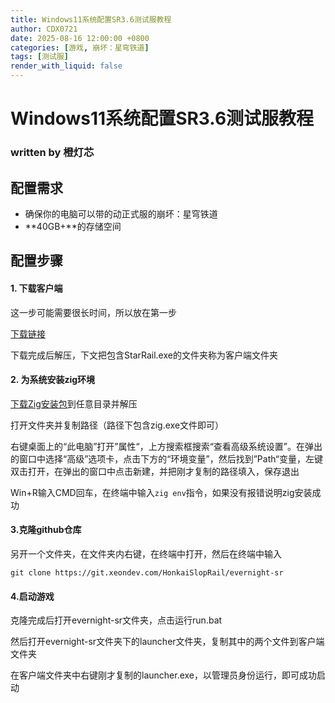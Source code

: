 ```yaml
--- 
title: Windows11系统配置SR3.6测试服教程
author: CDX0721
date: 2025-08-16 12:00:00 +0800
categories: [游戏, 崩坏：星穹铁道]
tags: [测试服]
render_with_liquid: false
---
```


# Windows11系统配置SR3.6测试服教程

### written by **橙灯芯**

## 配置需求

- 确保你的电脑可以带的动正式服的崩坏：星穹铁道
- **40GB+**的存储空间

## 配置步骤

#### 1. 下载客户端

这一步可能需要很长时间，所以放在第一步

[下载链接](https://store-na-phx-2.gofile.io/download/web/3d578475-f611-4abf-970e-fb27201f4ff7/StarRail_3.5.51_CN.rar)

下载完成后解压，下文把包含StarRail.exe的文件夹称为客户端文件夹

#### 2. 为系统安装zig环境

[下载Zig安装包](https://ziglang.org/download/0.14.1/zig-x86_64-windows-0.14.1.zip)到任意目录并解压

打开文件夹并复制路径（路径下包含zig.exe文件即可）

右键桌面上的“此电脑”打开”属性“，上方搜索框搜索“查看高级系统设置”。在弹出的窗口中选择“高级”选项卡，点击下方的“环境变量”，然后找到”Path“变量，左键双击打开，在弹出的窗口中点击新建，并把刚才复制的路径填入，保存退出

Win+R输入CMD回车，在终端中输入`zig env`指令，如果没有报错说明zig安装成功

#### 3.克隆github仓库

另开一个文件夹，在文件夹内右键，在终端中打开，然后在终端中输入

```
git clone https://git.xeondev.com/HonkaiSlopRail/evernight-sr
```

#### 4.启动游戏

克隆完成后打开evernight-sr文件夹，点击运行run.bat

然后打开evernight-sr文件夹下的launcher文件夹，复制其中的两个文件到客户端文件夹

在客户端文件夹中右键刚才复制的launcher.exe，以管理员身份运行，即可成功启动
